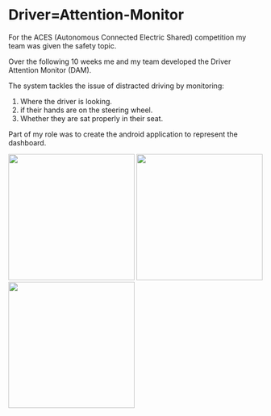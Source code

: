 # Driver=Attention-Monitor

For the ACES (Autonomous Connected Electric Shared) competition my team was given the safety topic. 

Over the following 10 weeks me and my team developed the Driver Attention Monitor (DAM). 

The system tackles the issue of distracted driving by monitoring:

1. Where the driver is looking.
2. if their hands are on the steering wheel.
3. Whether they are sat properly in their seat.

Part of my role was to create the android application to represent the dashboard.

<p float="left">
  <img src="pics/13.jpg" width="250" />
  <img src="pics/14.jpg" width="250" />
  <img src="pics/15.jpg" width="250" />
</p>
